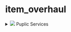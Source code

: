 # item_overhaul

<details>
<summary><img src="./doc/job_adertisements/icon_enbesan_cook_3a.png" width="20" /> Puplic Services</summary>
  <img src="./doc/test.png" />

</details>
